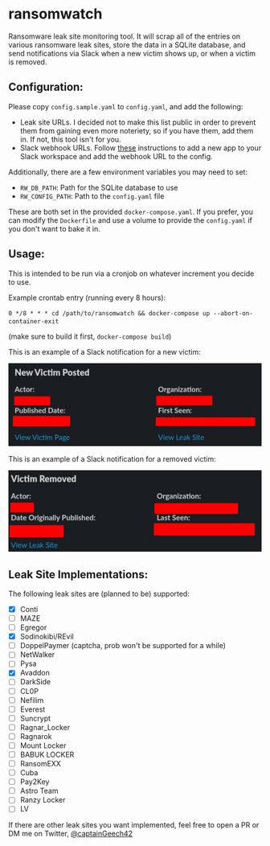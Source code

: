 # ransomwatch

Ransomware leak site monitoring tool. It will scrap all of the entries on various ransomware leak sites, store the data in a SQLite database, and send notifications via Slack when a new victim shows up, or when a victim is removed.

## Configuration:

Please copy `config.sample.yaml` to `config.yaml`, and add the following:

* Leak site URLs. I decided not to make this list public in order to prevent them from gaining even more noteriety, so if you have them, add them in. If not, this tool isn't for you.
* Slack webhook URLs. Follow [these](https://api.slack.com/messaging/webhooks) instructions to add a new app to your Slack workspace and add the webhook URL to the config.

Additionally, there are a few environment variables you may need to set:

* `RW_DB_PATH`: Path for the SQLite database to use
* `RW_CONFIG_PATH`: Path to the `config.yaml` file

These are both set in the provided `docker-compose.yaml`. If you prefer, you can modify the `Dockerfile` and use a volume to provide the `config.yaml` if you don't want to bake it in.

## Usage:

This is intended to be run via a cronjob on whatever increment you decide to use.

Example crontab entry (running every 8 hours):

```
0 */8 * * * cd /path/to/ransomwatch && docker-compose up --abort-on-container-exit
```

(make sure to build it first, `docker-compose build`)

This is an example of a Slack notification for a new victim:

![Slack notification for new victim](/img/slack_example_new_victim.png)

This is an example of a Slack notification for a removed victim:

![Slack notification for new victim](/img/slack_example_removed_victim.png)

## Leak Site Implementations:

The following leak sites are (planned to be) supported:

- [x] Conti
- [ ] MAZE
- [ ] Egregor
- [X] Sodinokibi/REvil
- [ ] DoppelPaymer (captcha, prob won't be supported for a while)
- [ ] NetWalker
- [ ] Pysa
- [X] Avaddon
- [ ] DarkSide
- [ ] CL0P
- [ ] Nefilim
- [ ] Everest
- [ ] Suncrypt
- [ ] Ragnar_Locker
- [ ] Ragnarok
- [ ] Mount Locker
- [ ] BABUK LOCKER
- [ ] RansomEXX
- [ ] Cuba
- [ ] Pay2Key
- [ ] Astro Team
- [ ] Ranzy Locker
- [ ] LV

If there are other leak sites you want implemented, feel free to open a PR or DM me on Twitter, [@captainGeech42](https://twitter.com/captainGeech42)
